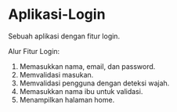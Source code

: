 # Aplikasi-Login
Sebuah aplikasi dengan fitur login.

Alur Fitur Login:
1. Memasukkan nama, email, dan password.
2. Memvalidasi masukan.
3. Memvalidasi pengguna dengan deteksi wajah.
4. Memasukkan nama ibu untuk validasi.
5. Menampilkan halaman home. 
